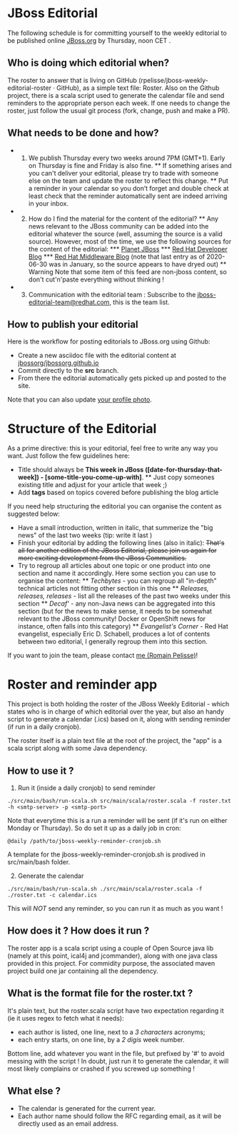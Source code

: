 JBoss Editorial 
====

The following schedule is for committing yourself to the weekly editorial to be published online [JBoss.org](https://www.jboss.org/) by Thursday, noon CET .

 
Who is doing which editorial when?
----
 
The roster to answer that is living on GitHub (rpelisse/jboss-weekly-editorial-roster · GitHub‌), as a simple text file: Roster. Also on the Github project, there is a scala script used to generate the calendar file and send reminders to the appropriate person each week. If one needs to change the roster, just follow the usual git process (fork, change, push and make a PR).

What needs to be done and how?
----

* 1) We publish Thursday every two weeks around 7PM (GMT+1). Early on Thursday is fine and Friday is also fine.
** If something arises and you can't deliver your editorial, please try to trade with someone else on the team and update the roster to reflect this change.
** Put a reminder in your calendar so you don’t forget and double check at least check that the reminder automatically sent are indeed arriving in your inbox.
* 2) How do I find the material for the content of the editorial?
** Any news relevant to the JBoss community can be added into the editorial whatever the source (well, assuming the source is a valid source). However, most of the time, we use the following sources for the content of the editorial:
*** [Planet J‌Boss](https://planet.jboss.org/)
*** [Red Hat Developer Blog](https://developers.redhat.com/)
*** [Red Hat Middleware Blog](https://middlewareblog.redhat.com/) (note that last entry as of 2020-06-30 was in January, so the source appears to have dryed out)
** Warning Note that some item of this feed are non-jboss content, so don't cut'n'paste everything without thinking !
* 3) Communication with the editorial team : Subscribe to the jboss-editorial-team@redhat.com, this is the team list.

How to publish your editorial
----

Here is the workflow for posting editorials to JBoss.org using Github:

* Create a new asciidoc file with the editorial content at [jbossorg/jbossorg.github.io](https://github.com/jbossorg/jbossorg.github.io/tree/src/src/content/posts)
* Commit directly to the **src** branch.
* From there the editorial automatically gets picked up and posted to the site.

Note that you can also update [your profile photo](https://github.com/jbossorg/jbossorg.github.io/tree/src/src/img/people).

Structure of the Editorial
====

As a prime directive: this is your editorial, feel free to write any way you want. Just follow the few guidelines here:

* Title should always be **This week in JBoss ([date-for-thursday-that-week]) - [some-title-you-come-up-with]**.
** Just copy someones existing title and adjust for your article that week ;)
* Add **tags** based on topics covered before publishing the blog article

If you need help structuring the editorial you can organise the content as suggested below:

* Have a small introduction, written in italic, that summerize the "big news" of the last two weeks (tip: write it last )
* Finish your editorial by adding the following lines (also in italic):
~~That's all for another edition of the JBoss Editorial, please join us again for more exciting development from the JBoss Communities.~~
* Try to regroup all articles about one topic or one product into one section and name it accordingly. Here some section you can use to organise the content:
** *Techbytes* - you can regroup all "in-depth" technical articles not fitting other section in this one
** *Releases, releases, releases* - list all the releases of the past two weeks under this section
** *Decaf'* - any non-Java news can be aggregated into this section (but for the news to make sense, it needs to be somewhat relevant to the JBoss community! Docker or OpenShift news for instance, often falls into this category)
** *Evangelist's Corner* - Red Hat evangelist, especially Eric D. Schabell, produces a lot of contents between two editorial, I generally regroup them into this section.

If you want to join the team, please contact [me (Romain Pelisse)](belaran@redhat.com)!

Roster and reminder app
====

This project is both holding the roster of the JBoss Weekly Editorial - which states who is in charge of which editorial over the year, but also an handy script to generate a calendar (.ics) based on it, along with sending reminder (if run in a daily cronjob).

The roster itself is a plain text file at the root of the project, the "app" is a scala script along with some Java dependency.

How to use it ?
----

1) Run it (inside a daily cronjob) to send reminder

```
./src/main/bash/run-scala.sh src/main/scala/roster.scala -f roster.txt -h <smtp-server> -p <smtp-port>
```

Note that everytime this is a run a reminder will be sent (if it's run on either Monday or Thursday). So do set it up as a daily job in cron:

```
@daily /path/to/jboss-weekly-reminder-cronjob.sh
```

A template for the jboss-weekly-reminder-cronjob.sh is prodived in src/main/bash folder.

2) Generate the calendar

```
./src/main/bash/run-scala.sh ./src/main/scala/roster.scala -f ./roster.txt -c calendar.ics
```

This will *NOT* send any reminder, so you can run it as much as you want !

How does it ? How does it run ?
----

The roster app is a scala script using a couple of Open Source java lib (namely at this point, ical4j and jcommander), along with one java class provided in this project. For commidity purpose, the associated maven project build one jar containing all the dependency.


What is the format file for the roster.txt ?
----

It's plain text, but the roster.scala script have two expectation regarding it (ie it uses regex to fetch what it needs):

* each author is listed, one line, next to a *3 characters* acronyms;
* each entry starts, on one line, by a *2 digis* week number.

Bottom line, add whatever you want in the file, but prefixed by '#' to avoid messing with the script ! In doubt, just run it to generate the calendar, it will most likely complains or crashed if you screwed up something !


What else ?
----

* The calendar is generated for the current year.
* Each author name should follow the RFC regarding email, as it will be directly used as an email address.

